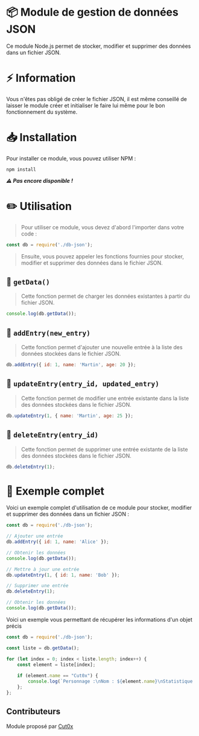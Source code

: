 # 📦 Module de gestion de données JSON
Ce module Node.js permet de stocker, modifier et supprimer des données dans un fichier JSON.

# ⚡ Information
Vous n'êtes pas obligé de créer le fichier JSON, il est même conseillé de laisser le module créer et initialiser le faire lui même pour le bon fonctionnement du système.

# 📥 Installation
Pour installer ce module, vous pouvez utiliser NPM :

```
npm install
```
***⚠️ Pas encore disponible !***
  
# ✏️ Utilisation
> Pour utiliser ce module, vous devez d'abord l'importer dans votre code :

```js
const db = require('./db-json');
```
> Ensuite, vous pouvez appeler les fonctions fournies pour stocker, modifier et supprimer des données dans le fichier JSON.
  
  
## 📜 `getData()`
> Cette fonction permet de charger les données existantes à partir du fichier JSON.
  
```js
console.log(db.getData());
```
  
  
## 📜 `addEntry(new_entry)`
> Cette fonction permet d'ajouter une nouvelle entrée à la liste des données stockées dans le fichier JSON.
  
```js
db.addEntry({ id: 1, name: 'Martin', age: 20 });
```
  
  
## 📜 `updateEntry(entry_id, updated_entry)`
> Cette fonction permet de modifier une entrée existante dans la liste des données stockées dans le fichier JSON.
  
```js
db.updateEntry(1, { name: 'Martin', age: 25 });
```
  
  
## 📜 `deleteEntry(entry_id)`
> Cette fonction permet de supprimer une entrée existante de la liste des données stockées dans le fichier JSON.
  
```js
db.deleteEntry(1);
```
  
  
# 🧪 Exemple complet
Voici un exemple complet d'utilisation de ce module pour stocker, modifier et supprimer des données dans un fichier JSON :
  
```js
const db = require('./db-json');

// Ajouter une entrée
db.addEntry({ id: 1, name: 'Alice' });

// Obtenir les données
console.log(db.getData());

// Mettre à jour une entrée
db.updateEntry(1, { id: 1, name: 'Bob' });

// Supprimer une entrée
db.deleteEntry(1);

// Obtenir les données
console.log(db.getData());
```

Voici un exemple vous permettant de récupérer les informations d'un objet précis
```js
const db = require('./db-json');

const liste = db.getData();

for (let index = 0; index < liste.length; index++) {
    const element = liste[index];
    
    if (element.name == "Cut0x") {
        console.log(`Personnage :\nNom : ${element.name}\nStatistique :\nForce : ${element.stats.power}\nProtection : ${element.stats.shield}\n`);
    };
};
```
  
## Contributeurs
Module proposé par <a href="https://twitter.com/Cut0x">Cut0x</a>
